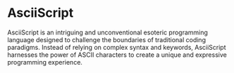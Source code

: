 # AsciiScript
AsciiScript is an intriguing and unconventional esoteric programming language designed to challenge the boundaries of traditional coding paradigms. Instead of relying on complex syntax and keywords, AsciiScript harnesses the power of ASCII characters to create a unique and expressive programming experience.
